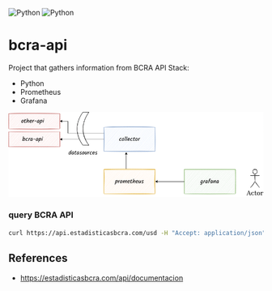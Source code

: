![Python](https://img.shields.io/badge/bcra_api_collector-v1.0.0-orange)
![Python](https://img.shields.io/badge/platform-linux--64%7Cwin--64-lightgrey)

# bcra-api
Project that gathers information from BCRA API
Stack:
 - Python
 - Prometheus
 - Grafana

<img src="doc/diagram.png" />


### query BCRA API

```bash
curl https://api.estadisticasbcra.com/usd -H "Accept: application/json" -H "Authorization: Bearer {token}"
```

## References 
- https://estadisticasbcra.com/api/documentacion
